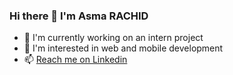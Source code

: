 ### Hi there 👋 I'm Asma RACHID

<!--
**asrachid/asrachid** is a ✨ _special_ ✨ repository because its `README.md` (this file) appears on your GitHub profile.

Here are some ideas to get you started:

- 🔭 I’m currently working on ...
- 🌱 I’m currently learning ...
- 👯 I’m looking to collaborate on ...
- 🤔 I’m looking for help with ...
- 💬 Ask me about ...
- 📫 How to reach me: ...
- 😄 Pronouns: ...
- ⚡ Fun fact: ...
-->

* 🔭 I'm currently working on an intern project
* 👀 I'm interested in web and mobile development
* 📫 [Reach me on Linkedin](https://www.linkedin.com/in/asma-rachid-34b86b129/)
